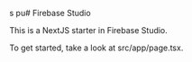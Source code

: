 s
 pu# Firebase Studio

This is a NextJS starter in Firebase Studio.

To get started, take a look at src/app/page.tsx.
